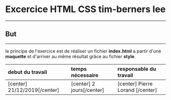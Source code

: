 # Excercice HTML CSS tim-berners lee
------------------------------------

## But
------
le principe de l'exercice est de réaliser un fichier **index.html** a partir d'une **maquette**
et d'arriver au même résultat grâce au fichier **style**.

|debut du travail|temps nécessaire|responsable du travail|
|:---------------|:---------------|:---------------------|
| [center] 21/12/2019[/center] | [center] 2 jours[/center] | [center] Pierre Lorand [/center] |
